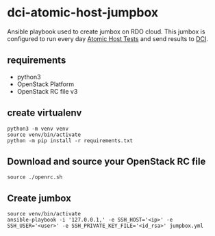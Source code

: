 # dci-atomic-host-jumpbox

Ansible playbook used to create jumbox on RDO cloud.
This jumbox is configured to run every day [Atomic Host Tests](https://github.com/projectatomic/atomic-host-tests) and send results to [DCI](https://distributed-ci.io).

## requirements

 * python3
 * OpenStack Platform
 * OpenStack RC file v3

## create virtualenv
    
    python3 -m venv venv
    source venv/bin/activate
    python -m pip install -r requirements.txt
    
## Download and source your OpenStack RC file

    source ./openrc.sh

## Create jumbox

    source venv/bin/activate
    ansible-playbook -i '127.0.0.1,' -e SSH_HOST='<ip>' -e SSH_USER='<user>' -e SSH_PRIVATE_KEY_FILE='<id_rsa>' jumpbox.yml
